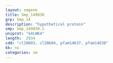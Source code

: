 ```yaml
---
layout: smgene
title: Smp_149030
grp: Smp_14
description: "hypothetical protein"
smp: Smp_149030.1
uniprot: "G4LWK4"
length:  2934
cdd: "cl20603, cl20604, pfam14637, pfam14638"
kk: ns
categories: sm
---
```

